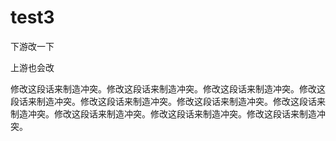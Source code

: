 # test3

下游改一下

上游也会改

修改这段话来制造冲突。修改这段话来制造冲突。修改这段话来制造冲突。修改这段话来制造冲突。修改这段话来制造冲突。修改这段话来制造冲突。修改这段话来制造冲突。修改这段话来制造冲突。修改这段话来制造冲突。修改这段话来制造冲突。